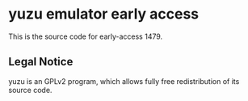 yuzu emulator early access
=============

This is the source code for early-access 1479.

## Legal Notice

yuzu is an GPLv2 program, which allows fully free redistribution of its source code.